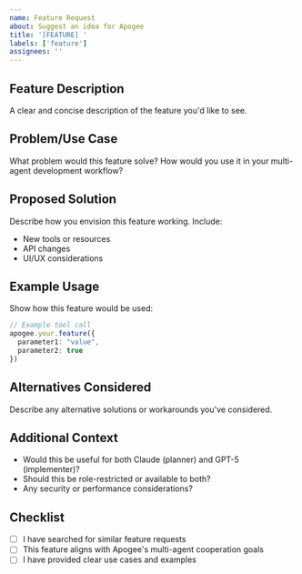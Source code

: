 ```yaml
---
name: Feature Request
about: Suggest an idea for Apogee
title: '[FEATURE] '
labels: ['feature']
assignees: ''
---
```


## Feature Description
A clear and concise description of the feature you'd like to see.

## Problem/Use Case
What problem would this feature solve? How would you use it in your multi-agent development workflow?

## Proposed Solution
Describe how you envision this feature working. Include:
- New tools or resources
- API changes
- UI/UX considerations

## Example Usage
Show how this feature would be used:

```typescript
// Example tool call
apogee.your.feature({
  parameter1: "value",
  parameter2: true
})
```

## Alternatives Considered
Describe any alternative solutions or workarounds you've considered.

## Additional Context
- Would this be useful for both Claude (planner) and GPT-5 (implementer)?
- Should this be role-restricted or available to both?
- Any security or performance considerations?

## Checklist
- [ ] I have searched for similar feature requests
- [ ] This feature aligns with Apogee's multi-agent cooperation goals
- [ ] I have provided clear use cases and examples